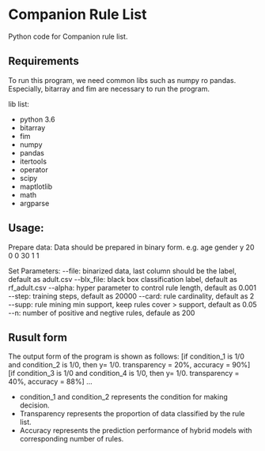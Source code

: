 # Companion Rule List
Python code for Companion rule list. 

## Requirements
To run this program, we need common libs such as numpy ro pandas.
Especially, bitarray and fim are necessary to run the program.

lib list:
* python 3.6
* bitarray
* fim
* numpy
* pandas
* itertools
* operator
* scipy
* maptlotlib
* math
* argparse

## Usage:
Prepare data:
Data should be prepared in binary form. e.g.
age   gender  y
20    0       0
30    1       1

Set Parameters:
--file: binarized data, last column should be the label, default as adult.csv
--blx_file: black box classification label, default as rf_adult.csv
--alpha: hyper parameter to control rule length, default as 0.001
--step: training steps, default as 20000
--card: rule cardinality, default as 2
--supp: rule mining min support, keep rules cover > support, default as 0.05
--n: number of positive and negtive rules, defaule as 200

## Rusult form
The output form of the program is shown as follows:
[if condition_1 is 1/0 and condition_2 is 1/0, then y= 1/0. transparency = 20%, accuracy = 90%]
[if condition_3 is 1/0 and condition_4 is 1/0, then y= 1/0. transparency = 40%, accuracy = 88%]
...

* condition_1 and condition_2 represents the condition for making decision. 
* Transparency represents the proportion of data classified by the rule list.
* Accuracy represents the prediction performance of hybrid models with corresponding number of rules.
